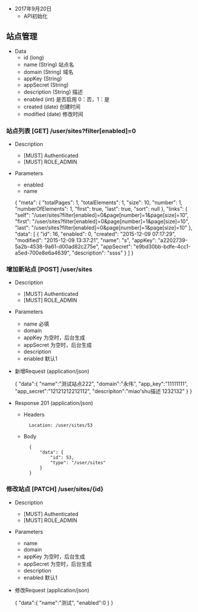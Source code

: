 + 2017年9月20日
    + API初始化

## 站点管理
+ Data
    + id (long) 
    + name (String) 站点名
    + domain (String) 域名
    + appKey (String)
    + appSecret (String)
    + description (String) 描述
    + enabled (int) 是否启用 0：否，1：是
    + created (date) 创建时间
    + modified (date) 修改时间

### 站点列表 [GET] /user/sites?filter[enabled]=0
+ Description
    + [MUST] Authenticated
    + [MUST] ROLE_ADMIN

+ Parameters
    + enabled
    + name

    
    {
        "meta": {
        "totalPages": 1,
        "totalElements": 1,
        "size": 10,
        "number": 1,
        "numberOfElements": 1,
        "first": true,
        "last": true,
        "sort": null
      },
      "links": {
        "self": "/user/sites?filter[enabled]=0&page[number]=1&page[size]=10",
        "first": "/user/sites?filter[enabled]=0&page[number]=1&page[size]=10",
        "last": "/user/sites?filter[enabled]=0&page[number]=1&page[size]=10"
      },
      "data": [
        {
          "id": 16,
          "enabled": 0,
          "created": "2015-12-09 07:17:29",
          "modified": "2015-12-09 13:37:21",
          "name": "s",
          "appKey": "a2202739-5a2b-4538-9a61-d00ad82c275e",
          "appSecret": "e9bd30bb-bdfe-4cc1-a5ed-700e8e6a4639",
          "description": "ssss"
        }
      ]
    }

### 增加新站点 [POST] /user/sites
+ Description
    + [MUST] Authenticated
    + [MUST] ROLE_ADMIN

+ Parameters
    + name 必填
    + domain
    + appKey 为空时，后台生成
    + appSecret 为空时，后台生成
    + description
    + enabled 默认1

+ 新增Request (application/json)
    

    {
        "data":{
            "name":"测试站点222",
            "domain":"永伟",
            "app_key":"11111111",
            "app_secret":"12121212212112",
            "descripiton":"miao'shu描述 1232132"
        }
    }
+ Response 201 (application/json)

    + Headers
    
            Location: /user/sites/53
    + Body
    
            {
                "data": {
                    "id": 53,
                    "type": "/user/sites"
                }
            }
### 修改站点 [PATCH] /user/sites/{id}
+ Description
    + [MUST] Authenticated
    + [MUST] ROLE_ADMIN
    
+ Parameters
    + name
    + domain
    + appKey 为空时，后台生成
    + appSecret 为空时，后台生成
    + description
    + enabled 默认1
+ 修改Request (application/json)

    
    {
        "data":{
            "name":"测试",
            "enabled":0
        }
    }
